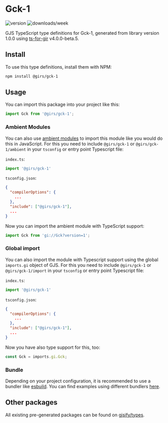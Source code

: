 
# Gck-1

![version](https://img.shields.io/npm/v/@girs/gck-1)
![downloads/week](https://img.shields.io/npm/dw/@girs/gck-1)


GJS TypeScript type definitions for Gck-1, generated from library version 1.0.0 using [ts-for-gir](https://github.com/gjsify/ts-for-gir) v4.0.0-beta.5.


## Install

To use this type definitions, install them with NPM:
```bash
npm install @girs/gck-1
```

## Usage

You can import this package into your project like this:
```ts
import Gck from '@girs/gck-1';
```

### Ambient Modules

You can also use [ambient modules](https://github.com/gjsify/ts-for-gir/tree/main/packages/cli#ambient-modules) to import this module like you would do this in JavaScript.
For this you need to include `@girs/gck-1` or `@girs/gck-1/ambient` in your `tsconfig` or entry point Typescript file:

`index.ts`:
```ts
import '@girs/gck-1'
```

`tsconfig.json`:
```json
{
  "compilerOptions": {
    ...
  },
  "include": ["@girs/gck-1"],
  ...
}
```

Now you can import the ambient module with TypeScript support: 

```ts
import Gck from 'gi://Gck?version=1';
```

### Global import

You can also import the module with Typescript support using the global `imports.gi` object of GJS.
For this you need to include `@girs/gck-1` or `@girs/gck-1/import` in your `tsconfig` or entry point Typescript file:

`index.ts`:
```ts
import '@girs/gck-1'
```

`tsconfig.json`:
```json
{
  "compilerOptions": {
    ...
  },
  "include": ["@girs/gck-1"],
  ...
}
```

Now you have also type support for this, too:

```ts
const Gck = imports.gi.Gck;
```

### Bundle

Depending on your project configuration, it is recommended to use a bundler like [esbuild](https://esbuild.github.io/). You can find examples using different bundlers [here](https://github.com/gjsify/ts-for-gir/tree/main/examples).

## Other packages

All existing pre-generated packages can be found on [gjsify/types](https://github.com/gjsify/types).

